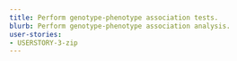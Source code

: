 ```yaml
---
title: Perform genotype-phenotype association tests.
blurb: Perform genotype-phenotype association analysis.
user-stories:
- USERSTORY-3-zip
---
```


